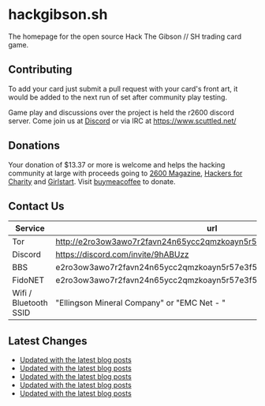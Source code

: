 # hackgibson.sh
The homepage for the open source Hack The Gibson // SH trading card game.


## Contributing

To add your card just submit a pull request with your card's front art, it would be added to the next run of set after community play testing.

Game play and discussions over the project is held the r2600 discord server. Come join us at [Discord](https://discord.com/invite/9hABUzz) or via IRC at https://www.scuttled.net/


## Donations

Your donation of $13.37 or more is welcome and helps the hacking community at large with proceeds going to [2600 Magazine](https://2600.com/), [Hackers for Charity](https://hackersforcharity.org) and [Girlstart](https://girlstart.org).  Visit [buymeacoffee](https://www.buymeacoffee.com/hackgibson.sh) to donate.


## Contact Us

Service | url
-|-
Tor | http://e2ro3ow3awo7r2favn24n65ycc2qmzkoayn5r57e3f56nvjwdcgg32ad.onion
Discord | https://discord.com/invite/9hABUzz
BBS | e2ro3ow3awo7r2favn24n65ycc2qmzkoayn5r57e3f56nvjwdcgg32ad.onion:23
FidoNET | e2ro3ow3awo7r2favn24n65ycc2qmzkoayn5r57e3f56nvjwdcgg32ad.onion:24554
Wifi / Bluetooth SSID | "Ellingson Mineral Company" or "EMC Net - <fidonet address>"

## Latest Changes
<!-- BLOG-POST-LIST:START -->
- [Updated with the latest blog posts](https://github.com/DFW2600/hackgibson.sh/commit/c00cdd839e4b621d411b2cc8b8fd1b0191effe04)
- [Updated with the latest blog posts](https://github.com/DFW2600/hackgibson.sh/commit/ab673895ffb0b5ef62bdfe0cb75b869e0a0d7799)
- [Updated with the latest blog posts](https://github.com/DFW2600/hackgibson.sh/commit/3bc242460c39af3f1b7d8555e3d735598e5a7f0f)
- [Updated with the latest blog posts](https://github.com/DFW2600/hackgibson.sh/commit/187b11d696866790a0bdc68e54b7deebd83848d0)
- [Updated with the latest blog posts](https://github.com/DFW2600/hackgibson.sh/commit/cfb97b66f1665774bdece809cabaf5d40e77848e)
<!-- BLOG-POST-LIST:END -->
